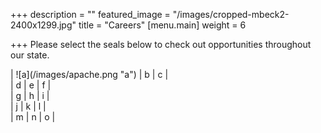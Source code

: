 +++
description = ""
featured_image = "/images/cropped-mbeck2-2400x1299.jpg"
title = "Careers"
[menu.main]
weight = 6

+++
Please select the seals below to check out opportunities throughout our state.

| !\[a\](/images/apache.png "a") | b | c |  
| d | e | f |  
| g | h | i |  
| j | k | l |  
| m | n | o |